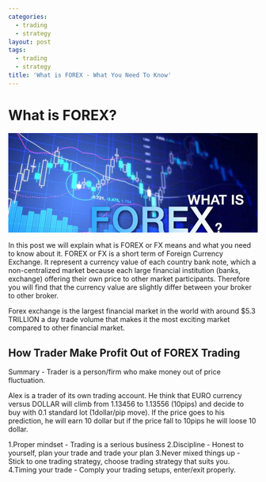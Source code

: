 ```yaml
---
categories:
  - trading
  - strategy
layout: post
tags:
  - trading
  - strategy
title: 'What is FOREX - What You Need To Know'
---
```

# What is FOREX?

<div align="center">
<img alt="What is FOREX" src="/static/img/general-image/what-is-forex.jpg" title="What is FOREX" >
</div>


In this post we will explain what is FOREX or FX means and what you need to know about it. FOREX or FX is a short term of Foreign Currency Exchange. It represent a currency value of each country bank note, which a non-centralized market because each large financial institution (banks, exchange)  offering their own price to other market participants. Therefore you will find that the currency value are slightly differ between your broker to other broker.

Forex exchange is the largest financial market in the world with around $5.3 TRILLION a day trade volume that makes it the most exciting market compared to other financial market.

## How Trader Make Profit Out of FOREX Trading

Summary - Trader is a person/firm who make money out of price fluctuation.

Alex is a trader of its own trading account. He think that EURO currency versus DOLLAR will climb from 1.13456 to 1.13556 (10pips) and decide to buy with 0.1 standard lot (1dollar/pip move). If the price goes to his prediction, he will earn 10 dollar but if the price fall to 10pips he will loose 10 dollar.

1.Proper mindset - Trading is a serious business
2.Discipline - Honest to yourself, plan your trade and trade your plan
3.Never mixed things up - Stick to one trading strategy, choose trading strategy that suits you.
4.Timing your trade - Comply your trading setups, enter/exit properly.
